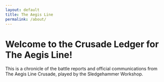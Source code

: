 ```yaml
---
layout: default
title: The Aegis Line
permalink: /about/
---
```


# Welcome to the Crusade Ledger for The Aegis Line!
This is a chronicle of the battle reports and official communications from The Aegis Line Crusade, played by the Sledgehammer Workshop.